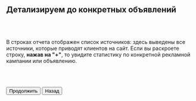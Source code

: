 ## Детализируем до конкретных объявлений

<br>
<br>

В строках отчета отображен список источников: здесь выведены все источники, которые приводят клиентов на сайт. Если вы раскроете строку, __нажав на "+"__, то увидите статистику по конкретной рекламной кампании или объявлению.

<br>
<br>

<button b_to="/calltracking/5Screen.md" b_type="fill" b_theme="primary">Продолжить</button>
<button b_to="/calltracking/3Screen.md" b_type="outline" b_theme="secondary">Назад</button>